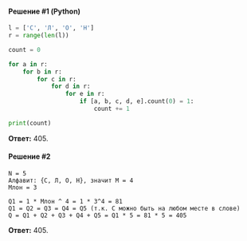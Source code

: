 #### Решение #1 (Python)
```python
l = ['С', 'Л', 'О', 'Н']
r = range(len(l))

count = 0

for a in r:
	for b in r:
		for c in r:
			for d in r:
				for e in r:
					if [a, b, c, d, e].count(0) = 1:
						count += 1

print(count)
```

**Ответ:** 405.

#### Решение #2
```
N = 5
Алфавит: {С, Л, О, Н}, значит M = 4
Mлон = 3

Q1 = 1 * Млон ^ 4 = 1 * 3^4 = 81
Q1 = Q2 = Q3 = Q4 = Q5 (т.к. С можно быть на любом месте в слове)
Q = Q1 + Q2 + Q3 + Q4 + Q5 = Q1 * 5 = 81 * 5 = 405
```
**Ответ:** 405.
